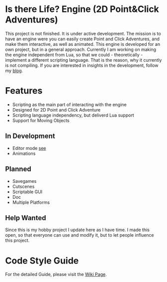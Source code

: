 # Is there Life? Engine (2D Point&Click Adventures)
This project is not finished. It is under active development. The mission is to have an engine were you can easily create Point and Click Adventures, and make them interactive, as well as animated. This engine is developed for an own project, but in a general approach. Currently I am working on making the engine independent from Lua, so that we could - theoretically - implement a different scripting language. That is the reason, why it currently is not compiling. If you are interested in insights in the development, follow my [blog](https://hasa1002.github.io/).

# Features #
-	Scripting as the main part of interacting with the engine
-	Designed for 2D Point and Click Adventure
- Scripting language independency, but deliverd Lua support
- Support for Moving Objects

## In Development ##
- Editor mode [see](https://hasa1002.github.io/blog/2018/04/04/Basic-Engine/)
-	Animations


## Planned ##
-	Savegames
-	Cutscenes
-	Scriptable GUI
-	Doc
-	Multiple Platforms

## Help Wanted ##
Since this is my hobby project I update here as I have time. I made this open, so that everyone can use and modify it, but to let people influence this project.

# Code Style Guide #
For the detailed Guide, please visit the [Wiki Page](https://github.com/HaSa1002/SFML-Point-and-Click-Adventure-Engine/wiki/Code-Style-Guide).
